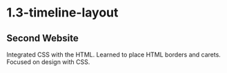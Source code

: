 # 1.3-timeline-layout

## Second Website

Integrated CSS with the HTML. Learned to place HTML borders and carets. Focused on design with CSS.

